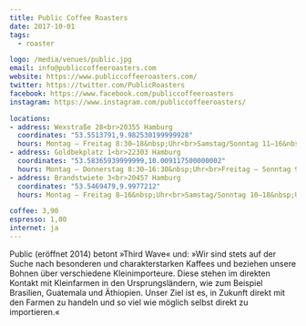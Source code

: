 ```yaml
---
title: Public Coffee Roasters
date: 2017-10-01
tags:
  - roaster

logo: /media/venues/public.jpg
email: info@publiccoffeeroasters.com
website: https://www.publiccoffeeroasters.com/
twitter: https://twitter.com/PublicRoasters
facebook: https://www.facebook.com/publiccoffeeroasters
instagram: https://www.instagram.com/publiccoffeeroasters/

locations:
- address: Wexstraße 28<br>20355 Hamburg
  coordinates: "53.5513791,9.982530199999928"
  hours: Montag – Freitag 8:30–18&nbsp;Uhr<br>Samstag/Sonntag 11–16&nbsp;Uhr
- address: Goldbekplatz 1<br>22303 Hamburg
  coordinates: "53.58365939999999,10.009117500000002"
  hours: Montag – Donnerstag 8:30–16:30&nbsp;Uhr<br>Freitag – Sonntag 9–18&nbsp;Uhr
- address: Brandstwiete 3<br>20457 Hamburg
  coordinates: "53.5469479,9.9977212"
  hours: Montag – Freitag 8–16&nbsp;Uhr<br>Samstag/Sonntag 10–18&nbsp;Uhr

coffee: 3,90
espresso: 1,80
internet: ja
---
```


Public (eröffnet 2014) betont »Third Wave« und: »Wir sind stets auf der Suche nach besonderen und charakterstarken Kaffees und beziehen unsere Bohnen über verschiedene Kleinimporteure. Diese stehen im direkten Kontakt mit Kleinfarmen in den Ursprungsländern, wie zum Beispiel Brasilien, Guatemala und Äthiopien. Unser Ziel ist es, in Zukunft direkt mit den Farmen zu handeln und so viel wie möglich selbst direkt zu importieren.«
